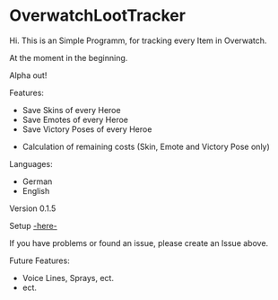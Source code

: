 # OverwatchLootTracker

Hi. This is an Simple Programm, for tracking every Item in Overwatch.

At the moment in the beginning.


Alpha out!

Features:
* Save Skins of every Heroe
* Save Emotes of every Heroe
* Save Victory Poses of every Heroe

<!---->
* Calculation of remaining costs (Skin, Emote and Victory Pose only)

Languages:
- German
- English

Version 0.1.5

Setup [-here-](https://poketrainer-warren.de/OWItemTracker/setup.exe)

If you have problems or found an issue, please create an Issue above.


Future Features:
- Voice Lines, Sprays, ect.
- ect.
